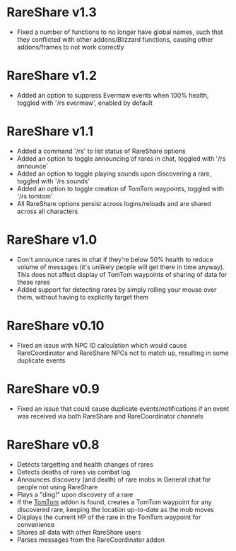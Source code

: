 ﻿RareShare v1.3
===
- Fixed a number of functions to no longer have global names, such that they conflicted with other addons/Blizzard functions, causing other addons/frames to not work correctly

RareShare v1.2
===
- Added an option to suppress Evermaw events when 100% health, toggled with '/rs evermaw', enabled by default

RareShare v1.1
===
- Added a command '/rs' to list status of RareShare options
- Added an option to toggle announcing of rares in chat, toggled with '/rs announce'
- Added an option to toggle playing sounds upon discovering a rare, toggled with '/rs sounds'
- Added an option to toggle creation of TomTom waypoints, toggled with '/rs tomtom'
- All RareShare options persist across logins/reloads and are shared across all characters


RareShare v1.0
===
- Don't announce rares in chat if they're below 50% health to reduce volume of messages (it's unlikely people will get there in time anyway). This does not affect display of TomTom waypoints of sharing of data for these rares
- Added support for detecting rares by simply rolling your mouse over them, without having to explicitly target them


RareShare v0.10
===
- Fixed an issue with NPC ID calculation which would cause RareCoordinator and RareShare NPCs not to match up, resulting in some duplicate events


RareShare v0.9
===
- Fixed an issue that could cause duplicate events/notifications if an event was received via both RareShare and RareCoordinator channels


RareShare v0.8
===
- Detects targetting and health changes of rares
- Detects deaths of rares via combat log
- Announces discovery (and death) of rare mobs in General chat for people not using RareShare
- Plays a "ding!" upon discovery of a rare
- If the [TomTom](http://www.curse.com/addons/wow/tomtom) addon is found, creates a TomTom waypoint for any discovered rare, keeping the location up-to-date as the mob moves
- Displays the current HP of the rare in the TomTom waypoint for convenience
- Shares all data with other RareShare users
- Parses messages from the RareCoordinator addon
